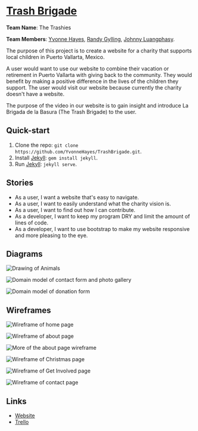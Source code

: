 # [Trash Brigade](https://yvonnehayes.github.io/TrashBrigade)

<b>Team Name</b>: The Trashies

<b>Team Members</b>: [Yvonne Hayes](https://github.com/YvonneHayes), [Randy Gylling](https://github.com/rgylling), [Johnny Luangphasy](https://github.com/jluangphasy).

The purpose of this project is to create a website for a charity that supports local children in Puerto Vallarta, Mexico.

A user would want to use our website to combine their vacation or retirement in Puerto Vallarta with giving back to the community. They would benefit by making a positive difference in the lives of the children they support. The user would visit our website because currently the charity doesn't have a website.

The purpose of the video in our website is to gain insight and introduce La Brigada de la Basura (The Trash Brigade) to the user.

## Quick-start

1. Clone the repo: `git clone https://github.com/YvonneHayes/TrashBrigade.git`.
2. Install [Jekyll](https://jekyllrb.com): `gem install jekyll`.
3. Run [Jekyll](https://jekyllrb.com): `jekyll serve`.

## Stories

- As a user, I want a website that's easy to navigate.
- As a user, I want to easily understand what the charity vision is.
- As a user, I want to find out how I can contribute.
- As a developer, I want to keep my program DRY and limit the amount of lines of code.
- As a developer, I want to use bootstrap to make my website responsive and more pleasing to the eye.

## Diagrams

![Drawing of Animals](/_diagrams/animals.jpg "Drawing of Animals")

![Domain model of contact form and photo gallery](/_diagrams/domain-model-01.jpg "Domain Model of Contact Form and Photo Gallery")

![Domain model of donation form](/_diagrams/domain-model-02.jpg "Domain Model of Donation Form")

## Wireframes

![Wireframe of home page](/_wireframes/home-page.jpg "Home Page")

![Wireframe of about page](/_wireframes/about-page-01.jpg "About Page")

![More of the about page wireframe](/_wireframes/about-page-02.jpg "More of the About Page")

![Wireframe of Christmas page](/_wireframes/christmas-page.jpg "Christmas Page")

![Wireframe of Get Involved page](/_wireframes/get-involved-page.jpg "Get Involved Page")

![Wireframe of contact page](/_wireframes/contact-page.jpg "Contact Page")

## Links

- [Website](https://yvonnehayes.github.io/TrashBrigade)
- [Trello](https://trello.com/b/E8SHU905/trash-brigade)
